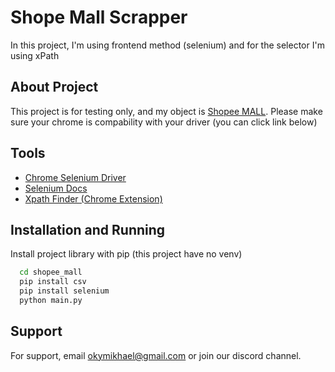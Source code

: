 
# Shope Mall Scrapper

In this project, I'm using frontend method (selenium) and for the selector I'm using xPath




## About Project

This project is for testing only, and my object is [Shopee MALL](https://shopee.co.id/mall/brands/11042849).
Please make sure your chrome is compability with your driver (you can click link below)

## Tools

 - [Chrome Selenium Driver](https://chromedriver.chromium.org/downloads)
 - [Selenium Docs](https://selenium-python.readthedocs.io/)
 - [Xpath Finder (Chrome Extension)](https://chrome.google.com/webstore/detail/xpath-finder/ihnknokegkbpmofmafnkoadfjkhlogph?hl=en)


## Installation and Running

Install project library with pip (this project have no venv)

```bash
  cd shopee_mall
  pip install csv
  pip install selenium
  python main.py
```
    
## Support

For support, email okymikhael@gmail.com or join our discord channel.

